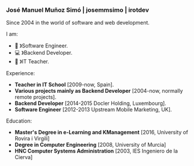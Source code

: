 ### **José Manuel Muñoz Simó | josemmsimo | irotdev**
Since 2004 in the world of software and web development.

I am:
- :satellite: 》Software Engineer.
- :computer: 》Backend Developer.
- :school: 》IT Teacher.

Experience:
- **Teacher in IT School** [2009-now, Spain].
- **Various projects mainly as Backend Developer** [2004-now, normally remote projects].
- **Backend Developer** [2014-2015 Docler Holding, Luxembourg].
- **Software Engineer** [2012-2013 Upstream Mobile Marketing, UK].

Education:
- **Master's Degree in e-Learning and KManagement** [2016, University of Rovira i Virgili]
- **Degree in Computer Engineering** [2008, University of Murcia]
- **HNC Computer Systems Administration** [2003, IES Ingeniero de la Cierva]

